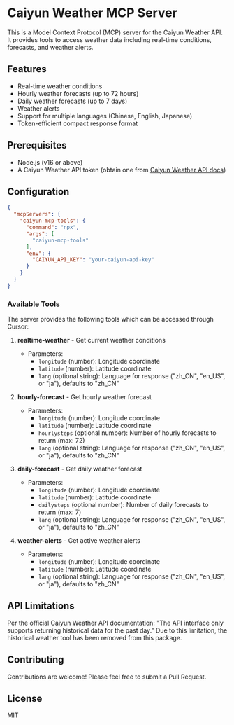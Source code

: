 # Caiyun Weather MCP Server

This is a Model Context Protocol (MCP) server for the Caiyun Weather API. It provides tools to access weather data including real-time conditions, forecasts, and weather alerts.

## Features

- Real-time weather conditions
- Hourly weather forecasts (up to 72 hours)
- Daily weather forecasts (up to 7 days)
- Weather alerts
- Support for multiple languages (Chinese, English, Japanese)
- Token-efficient compact response format

## Prerequisites

- Node.js (v16 or above)
- A Caiyun Weather API token (obtain one from [Caiyun Weather API docs](https://docs.caiyunapp.com/weather-api/))

## Configuration

```json
{
  "mcpServers": {
    "caiyun-mcp-tools": {
      "command": "npx",
      "args": [
        "caiyun-mcp-tools"
      ],
      "env": {
        "CAIYUN_API_KEY": "your-caiyun-api-key"
      }
    }
  }
}
```

### Available Tools

The server provides the following tools which can be accessed through Cursor:

1. **realtime-weather** - Get current weather conditions
   - Parameters:
     - `longitude` (number): Longitude coordinate
     - `latitude` (number): Latitude coordinate
     - `lang` (optional string): Language for response ("zh_CN", "en_US", or "ja"), defaults to "zh_CN"

2. **hourly-forecast** - Get hourly weather forecast
   - Parameters:
     - `longitude` (number): Longitude coordinate
     - `latitude` (number): Latitude coordinate
     - `hourlysteps` (optional number): Number of hourly forecasts to return (max: 72)
     - `lang` (optional string): Language for response ("zh_CN", "en_US", or "ja"), defaults to "zh_CN"

3. **daily-forecast** - Get daily weather forecast
   - Parameters:
     - `longitude` (number): Longitude coordinate
     - `latitude` (number): Latitude coordinate
     - `dailysteps` (optional number): Number of daily forecasts to return (max: 7)
     - `lang` (optional string): Language for response ("zh_CN", "en_US", or "ja"), defaults to "zh_CN"

4. **weather-alerts** - Get active weather alerts
   - Parameters:
     - `longitude` (number): Longitude coordinate
     - `latitude` (number): Latitude coordinate
     - `lang` (optional string): Language for response ("zh_CN", "en_US", or "ja"), defaults to "zh_CN"

## API Limitations

Per the official Caiyun Weather API documentation: "The API interface only supports returning historical data for the past day." Due to this limitation, the historical weather tool has been removed from this package.
     
## Contributing

Contributions are welcome! Please feel free to submit a Pull Request.

## License

MIT 
